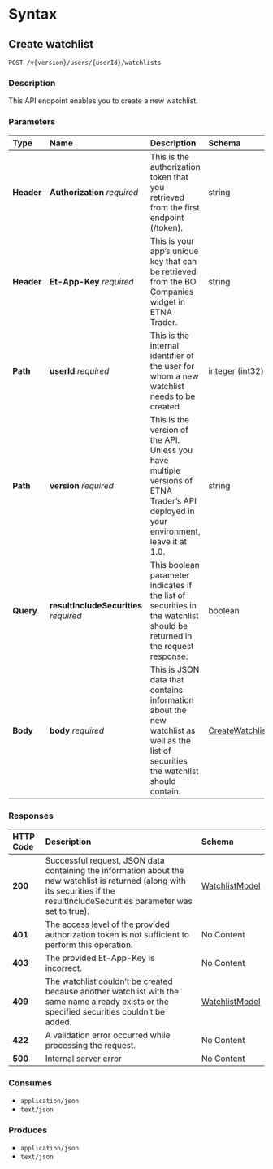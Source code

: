 # Syntax

## Create watchlist

```text
POST /v{version}/users/{userId}/watchlists
```

### Description

This API endpoint enables you to create a new watchlist.

### Parameters

| Type | Name | Description | Schema | Default |
| :--- | :--- | :--- | :--- | :--- |
| **Header** | **Authorization**   _required_ | This is the authorization token that you retrieved from the first endpoint \(/token\). | string |  |
| **Header** | **Et-App-Key**   _required_ | This is your app’s unique key that can be retrieved from the BO Companies widget in ETNA Trader. | string |  |
| **Path** | **userId**   _required_ | This is the internal identifier of the user for whom a new watchlist needs to be created. | integer \(int32\) |  |
| **Path** | **version**   _required_ | This is the version of the API. Unless you have multiple versions of ETNA Trader’s API deployed in your environment, leave it at 1.0. | string | `"1"` |
| **Query** | **resultIncludeSecurities**   _required_ | This boolean parameter indicates if the list of securities in the watchlist should be returned in the request response. | boolean |  |
| **Body** | **body**   _required_ | This is JSON data that contains information about the new watchlist as well as the list of securities the watchlist should contain. | [CreateWatchlistModel](watchlists_createwatchlist.md#createwatchlistmodel) |  |

### Responses

| HTTP Code | Description | Schema |
| :--- | :--- | :--- |
| **200** | Successful request, JSON data containing the information about the new watchlist is returned \(along with its securities if the resultIncludeSecurities parameter was set to true\). | [WatchlistModel](watchlists_createwatchlist.md#watchlistmodel) |
| **401** | The access level of the provided authorization token is not sufficient to perform this operation. | No Content |
| **403** | The provided Et-App-Key is incorrect. | No Content |
| **409** | The watchlist couldn’t be created because another watchlist with the same name already exists or the specified securities couldn’t be added. | [WatchlistModel](watchlists_createwatchlist.md#watchlistmodel) |
| **422** | A validation error occurred while processing the request. | No Content |
| **500** | Internal server error | No Content |

### Consumes

* `application/json`
* `text/json`

### Produces

* `application/json`
* `text/json`

